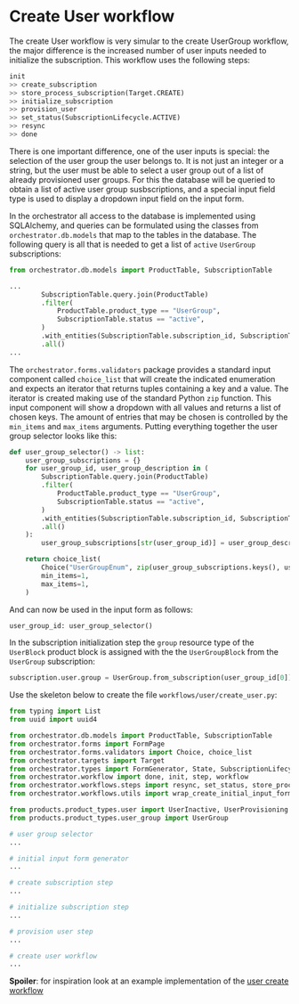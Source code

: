 # Create User workflow

The create User workflow is very simular to the create UserGroup workflow, the
major difference is the increased number of user inputs needed to initialize
the subscription. This workflow uses the following steps: 

```python
init
>> create_subscription
>> store_process_subscription(Target.CREATE)
>> initialize_subscription
>> provision_user
>> set_status(SubscriptionLifecycle.ACTIVE)
>> resync
>> done
```

There is one important difference, one of the user inputs is special: the
selection of the user group the user belongs to. It is not just an integer or a
string, but the user must be able to select a user group out of a list of
already provisioned user groups. For this the database will be queried to
obtain a list of active user group susbscriptions, and a special input field
type is used to display a dropdown input field on the input form. 

In the orchestrator all access to the database is implemented using SQLAlchemy,
and queries can be formulated using the classes from `orchestrator.db.models`
that map to the tables in the database. The following query is all that is
needed to get a list of `active` `UserGroup` subscriptions:

```python
from orchestrator.db.models import ProductTable, SubscriptionTable

...
        SubscriptionTable.query.join(ProductTable)
        .filter(
            ProductTable.product_type == "UserGroup",
            SubscriptionTable.status == "active",
        )
        .with_entities(SubscriptionTable.subscription_id, SubscriptionTable.description)
        .all()
...
```

The `orchestrator.forms.validators` package provides a standard input component
called `choice_list` that will create the indicated enumeration and expects an
iterator that returns tuples containing a key and a value. The iterator is
created making use of the standard Python `zip` function. This input component
will show a dropdown with all values and returns a list of chosen keys. The
amount of entries that may be chosen is controlled by the `min_items` and
`max_items` arguments.  Putting everything together the user group selector
looks like this:

```python
def user_group_selector() -> list:
    user_group_subscriptions = {}
    for user_group_id, user_group_description in (
        SubscriptionTable.query.join(ProductTable)
        .filter(
            ProductTable.product_type == "UserGroup",
            SubscriptionTable.status == "active",
        )
        .with_entities(SubscriptionTable.subscription_id, SubscriptionTable.description)
        .all()
    ):
        user_group_subscriptions[str(user_group_id)] = user_group_description

    return choice_list(
        Choice("UserGroupEnum", zip(user_group_subscriptions.keys(), user_group_subscriptions.items())),
        min_items=1,
        max_items=1,
    )
```

And can now be used in the input form as follows:

```python
user_group_id: user_group_selector()
```

In the subscription initialization step the `group` resource type of the
`UserBlock` product block is assigned with the the `UserGroupBlock` from the
`UserGroup` subscription:

```python
subscription.user.group = UserGroup.from_subscription(user_group_id[0]).user_group
```

Use the skeleton below to create the file
`workflows/user/create_user.py`:

```python
from typing import List
from uuid import uuid4

from orchestrator.db.models import ProductTable, SubscriptionTable
from orchestrator.forms import FormPage
from orchestrator.forms.validators import Choice, choice_list
from orchestrator.targets import Target
from orchestrator.types import FormGenerator, State, SubscriptionLifecycle, UUIDstr
from orchestrator.workflow import done, init, step, workflow
from orchestrator.workflows.steps import resync, set_status, store_process_subscription
from orchestrator.workflows.utils import wrap_create_initial_input_form

from products.product_types.user import UserInactive, UserProvisioning
from products.product_types.user_group import UserGroup

# user group selector
...

# initial input form generator
...

# create subscription step
...

# initialize subscription step
...

# provision user step
...

# create user workflow
...
```

**Spoiler**: for inspiration look at an example implementation of the [user
create workflow ](sources/workflows/user/create_user.py)

